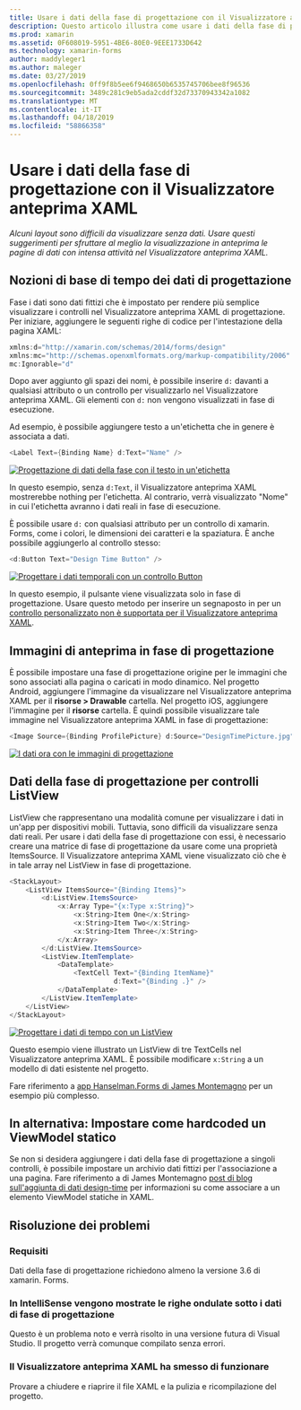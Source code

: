 ```yaml
---
title: Usare i dati della fase di progettazione con il Visualizzatore anteprima XAML
description: Questo articolo illustra come usare i dati della fase di progettazione per mostrare i layout con intensa attività di dati nel Visualizzatore anteprima XAML senza eseguire l'app.
ms.prod: xamarin
ms.assetid: 0F608019-5951-4BE6-80E0-9EEE1733D642
ms.technology: xamarin-forms
author: maddyleger1
ms.author: maleger
ms.date: 03/27/2019
ms.openlocfilehash: 0ff9f8b5ee6f9468650b6535745706bee8f96536
ms.sourcegitcommit: 3489c281c9eb5ada2cddf32d73370943342a1082
ms.translationtype: MT
ms.contentlocale: it-IT
ms.lasthandoff: 04/18/2019
ms.locfileid: "58866358"
---
```

# <a name="use-design-time-data-with-the-xaml-previewer"></a>Usare i dati della fase di progettazione con il Visualizzatore anteprima XAML

_Alcuni layout sono difficili da visualizzare senza dati. Usare questi suggerimenti per sfruttare al meglio la visualizzazione in anteprima le pagine di dati con intensa attività nel Visualizzatore anteprima XAML._

## <a name="design-time-data-basics"></a>Nozioni di base di tempo dei dati di progettazione

Fase i dati sono dati fittizi che è impostato per rendere più semplice visualizzare i controlli nel Visualizzatore anteprima XAML di progettazione. Per iniziare, aggiungere le seguenti righe di codice per l'intestazione della pagina XAML:

```csharp
xmlns:d="http://xamarin.com/schemas/2014/forms/design"
xmlns:mc="http://schemas.openxmlformats.org/markup-compatibility/2006"
mc:Ignorable="d"
```

Dopo aver aggiunto gli spazi dei nomi, è possibile inserire `d:` davanti a qualsiasi attributo o un controllo per visualizzarlo nel Visualizzatore anteprima XAML. Gli elementi con `d:` non vengono visualizzati in fase di esecuzione.

Ad esempio, è possibile aggiungere testo a un'etichetta che in genere è associata a dati.

```csharp
<Label Text={Binding Name} d:Text="Name" />
```

[![Progettazione di dati della fase con il testo in un'etichetta](xaml-previewer-images/designtimedata-label-sm.png "Design-time di dati con il testo di un'etichetta")](xaml-previewer-images/designtimedata-label-lg.png#lightbox)

 In questo esempio, senza `d:Text`, il Visualizzatore anteprima XAML mostrerebbe nothing per l'etichetta. Al contrario, verrà visualizzato "Nome" in cui l'etichetta avranno i dati reali in fase di esecuzione.

È possibile usare `d:` con qualsiasi attributo per un controllo di xamarin. Forms, come i colori, le dimensioni dei caratteri e la spaziatura. È anche possibile aggiungerlo al controllo stesso:

```csharp
<d:Button Text="Design Time Button" />
```

[![Progettare i dati temporali con un controllo Button](xaml-previewer-images/designtimedata-controls-sm.png "dati temporali con un controllo pulsante di progettazione")](xaml-previewer-images/designtimedata-controls-lg.png#lightbox)

In questo esempio, il pulsante viene visualizzata solo in fase di progettazione. Usare questo metodo per inserire un segnaposto in per un [controllo personalizzato non è supportata per il Visualizzatore anteprima XAML](render-custom-controls.md).

## <a name="preview-images-at-design-time"></a>Immagini di anteprima in fase di progettazione

È possibile impostare una fase di progettazione origine per le immagini che sono associati alla pagina o caricati in modo dinamico. Nel progetto Android, aggiungere l'immagine da visualizzare nel Visualizzatore anteprima XAML per il **risorse > Drawable** cartella. Nel progetto iOS, aggiungere l'immagine per il **risorse** cartella. È quindi possibile visualizzare tale immagine nel Visualizzatore anteprima XAML in fase di progettazione:

```csharp
<Image Source={Binding ProfilePicture} d:Source="DesignTimePicture.jpg" />
```
[![I dati ora con le immagini di progettazione](xaml-previewer-images/designtimedata-image-sm.png "progettare dati temporali con iamges")](xaml-previewer-images/designtimedata-image-lg.png#lightbox)

## <a name="design-time-data-for-listviews"></a>Dati della fase di progettazione per controlli ListView

ListView che rappresentano una modalità comune per visualizzare i dati in un'app per dispositivi mobili. Tuttavia, sono difficili da visualizzare senza dati reali. Per usare i dati della fase di progettazione con essi, è necessario creare una matrice di fase di progettazione da usare come una proprietà ItemsSource. Il Visualizzatore anteprima XAML viene visualizzato ciò che è in tale array nel ListView in fase di progettazione.

```csharp
<StackLayout>
    <ListView ItemsSource="{Binding Items}">
        <d:ListView.ItemsSource>
            <x:Array Type="{x:Type x:String}">
                <x:String>Item One</x:String>
                <x:String>Item Two</x:String>
                <x:String>Item Three</x:String>
            </x:Array>
        </d:ListView.ItemsSource>
        <ListView.ItemTemplate>
            <DataTemplate>
                <TextCell Text="{Binding ItemName}"
                          d:Text="{Binding .}" />
            </DataTemplate>
        </ListView.ItemTemplate>
    </ListView>
</StackLayout>
```

[![Progettare i dati di tempo con un ListView](xaml-previewer-images/designtimedata-itemssource-sm.png "progettare dati temporali con un ListView")](xaml-previewer-images/designtimedata-itemssource-lg.png#lightbox)

Questo esempio viene illustrato un ListView di tre TextCells nel Visualizzatore anteprima XAML. È possibile modificare `x:String` a un modello di dati esistente nel progetto.

Fare riferimento a [app Hanselman.Forms di James Montemagno](https://github.com/jamesmontemagno/Hanselman.Forms/blob/vnext/src/Hanselman/Views/Podcasts/PodcastDetailsPage.xaml#L36-L57) per un esempio più complesso.


## <a name="alternative-hardcode-a-static-viewmodel"></a>In alternativa: Impostare come hardcoded un ViewModel statico

Se non si desidera aggiungere i dati della fase di progettazione a singoli controlli, è possibile impostare un archivio dati fittizi per l'associazione a una pagina. Fare riferimento a di James Montemagno [post di blog sull'aggiunta di dati design-time](http://motzcod.es/post/143702671962/xamarinforms-xaml-previewer-design-time-data) per informazioni su come associare a un elemento ViewModel statiche in XAML.

## <a name="troubleshooting"></a>Risoluzione dei problemi

### <a name="requirements"></a>Requisiti

Dati della fase di progettazione richiedono almeno la versione 3.6 di xamarin. Forms.

### <a name="intellisense-shows-squiggly-lines-under-my-design-time-data"></a>In IntelliSense vengono mostrate le righe ondulate sotto i dati di fase di progettazione

Questo è un problema noto e verrà risolto in una versione futura di Visual Studio. Il progetto verrà comunque compilato senza errori.

### <a name="the-xaml-previewer-stopped-working"></a>Il Visualizzatore anteprima XAML ha smesso di funzionare

Provare a chiudere e riaprire il file XAML e la pulizia e ricompilazione del progetto.

